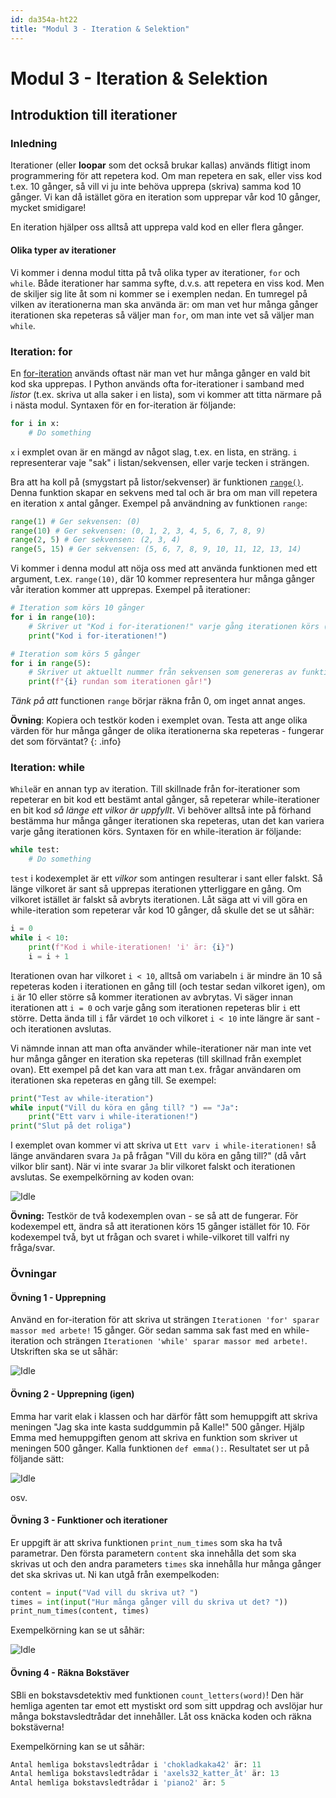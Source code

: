 ```yaml
---
id: da354a-ht22
title: "Modul 3 - Iteration & Selektion"
---
```


# Modul 3 - Iteration & Selektion

## Introduktion till iterationer

### Inledning

Iterationer (eller **loopar** som det också brukar kallas) används flitigt inom programmering för att repetera kod. Om man repetera en sak, eller viss kod t.ex. 10 gånger, så vill vi ju inte behöva upprepa (skriva) samma kod 10 gånger. Vi kan då istället göra en iteration som upprepar vår kod 10 gånger, mycket smidigare!

En iteration hjälper oss alltså att upprepa vald kod en eller flera gånger.

#### Olika typer av iterationer

Vi kommer i denna modul titta på två olika typer av iterationer, `for` och `while`. Både iterationer har samma syfte, d.v.s. att repetera en viss kod. Men de skiljer sig lite åt som ni kommer se i exemplen nedan. En tumregel på vilken av iterationerna man ska använda är: om man vet hur många gånger iterationen ska repeteras så väljer man `for`, om man inte vet så väljer man `while`.

### Iteration: for

En [for-iteration](https://docs.python.org/3.10/tutorial/controlflow.html#for-statements) används oftast när man vet hur många gånger en vald bit kod ska upprepas. I Python används ofta for-iterationer i samband med _listor_ (t.ex. skriva ut alla saker i en lista), som vi kommer att titta närmare på i nästa modul. Syntaxen för en for-iteration är följande:

```python
for i in x:
    # Do something
```

`x` i exmplet ovan är en mängd av något slag, t.ex. en lista, en sträng. `i` representerar vaje "sak" i listan/sekvensen, eller varje tecken i strängen.

Bra att ha koll på (smygstart på listor/sekvenser) är funktionen [`range()`](https://docs.python.org/2/library/functions.html#range). Denna funktion skapar en sekvens med tal och är bra om man vill repetera en iteration x antal gånger. Exempel på användning av funktionen `range`:

```python
range(1) # Ger sekvensen: (0)
range(10) # Ger sekvensen: (0, 1, 2, 3, 4, 5, 6, 7, 8, 9)
range(2, 5) # Ger sekvensen: (2, 3, 4)
range(5, 15) # Ger sekvensen: (5, 6, 7, 8, 9, 10, 11, 12, 13, 14)
```

Vi kommer i denna modul att nöja oss med att använda funktionen med ett argument, t.ex. `range(10)`, där 10 kommer representera hur många gånger vår iteration kommer att upprepas. Exempel på iterationer:

```python
# Iteration som körs 10 gånger
for i in range(10):
    # Skriver ut "Kod i for-iterationen!" varje gång iterationen körs (totalt 10 gånger)
    print("Kod i for-iterationen!")

# Iteration som körs 5 gånger
for i in range(5):
    # Skriver ut aktuellt nummer från sekvensen som genereras av funktionen "range"
    print(f"{i} rundan som iterationen går!")
```

_Tänk på att_ functionen `range` börjar räkna från 0, om inget annat anges.

__Övning__: Kopiera och testkör koden i exemplet ovan. Testa att ange olika värden för hur många gånger de olika iterationerna ska repeteras - fungerar det som förväntat?
{: .info}

### Iteration: while

`While`är en annan typ av iteration. Till skillnade från for-iterationer som repeterar en bit kod ett bestämt antal gånger, så repeterar while-iterationer en bit kod _så länge ett vilkor är uppfyllt_. Vi behöver alltså inte på förhand bestämma hur många gånger iterationen ska repeteras, utan det kan variera varje gång iterationen körs. Syntaxen för en while-iteration är följande:

```python
while test:
    # Do something
```

`test` i kodexemplet är ett _vilkor_ som antingen resulterar i sant eller falskt. Så länge vilkoret är sant så upprepas iterationen ytterliggare en gång. Om vilkoret istället är falskt så avbryts iterationen. Låt säga att vi vill göra en while-iteration som repeterar vår kod 10 gånger, då skulle det se ut såhär:

```python
i = 0
while i < 10:
    print(f"Kod i while-iterationen! 'i' är: {i}")
    i = i + 1
```

Iterationen ovan har vilkoret `i < 10`, alltså om variabeln `i` är mindre än 10 så repeteras koden i iterationen en gång till (och testar sedan vilkoret igen), om `i` är 10 eller större så kommer iterationen av avbrytas. Vi säger innan iterationen att `i = 0` och varje gång som iterationen repeteras blir `i` ett större. Detta ända till `i` får värdet `10` och vilkoret `i < 10` inte längre är sant - och iterationen avslutas.

Vi nämnde innan att man ofta använder while-iterationer när man inte vet hur många gånger en iteration ska repeteras (till skillnad från exemplet ovan). Ett exempel på det kan vara att man t.ex. frågar användaren om iterationen ska repeteras en gång till. Se exempel:

```python
print("Test av while-iteration")
while input("Vill du köra en gång till? ") == "Ja":
    print("Ett varv i while-iterationen!")
print("Slut på det roliga")
```

I exemplet ovan kommer vi att skriva ut `Ett varv i while-iterationen!` så länge användaren svara `Ja` på frågan "Vill du köra en gång till?" (då vårt vilkor blir sant). När vi inte svarar `Ja` blir vilkoret falskt och iterationen avslutas. Se exempelkörning av koden ovan:

![Idle](../images/idle1.png)

__Övning:__ Testkör de två kodexemplen ovan - se så att de fungerar. För kodexempel ett, ändra så att iterationen körs 15 gånger istället för 10. För kodexempel två, byt ut frågan och svaret i while-vilkoret till valfri ny fråga/svar.

### Övningar

#### Övning 1 - Upprepning

Använd en for-iteration för att skriva ut strängen `Iterationen 'for' sparar massor med arbete!` 15 gånger. Gör sedan samma sak fast med en while-iteration och strängen `Iterationen 'while' sparar massor med arbete!`. Utskriften ska se ut såhär:

![Idle](../images/idle2.png)

#### Övning 2 - Upprepning (igen)

Emma har varit elak i klassen och har därför fått som hemuppgift att skriva meningen "Jag ska inte kasta suddgummin på Kalle!" 500 gånger. Hjälp Emma med hemuppgiften genom att skriva en funktion som skriver ut meningen 500 gånger. Kalla funktionen `def emma():`. Resultatet ser ut på följande sätt:

![Idle](../images/idle3.png)

osv.

#### Övning 3 - Funktioner och iterationer

Er uppgift är att skriva funktionen `print_num_times` som ska ha två parametrar. Den första parametern `content` ska innehålla det som ska skrivas ut och den andra parameters `times` ska innehålla hur många gånger det ska skrivas ut. Ni kan utgå från exempelkoden:

```python
content = input("Vad vill du skriva ut? ")
times = int(input("Hur många gånger vill du skriva ut det? "))
print_num_times(content, times)
```

Exempelkörning kan se ut såhär:

![Idle](../images/idle4.png)

#### Övning 4 - Räkna Bokstäver

SBli en bokstavsdetektiv med funktionen `count_letters(word)`! Den här hemliga agenten tar emot ett mystiskt ord som sitt uppdrag och avslöjar hur många bokstavsledtrådar det innehåller. Låt oss knäcka koden och räkna bokstäverna!

Exempelkörning kan se ut såhär:

```python
Antal hemliga bokstavsledtrådar i 'chokladkaka42' är: 11
Antal hemliga bokstavsledtrådar i 'axels32_katter_åt' är: 13
Antal hemliga bokstavsledtrådar i 'piano2' är: 5
```